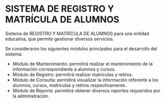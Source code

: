 # SISTEMA DE REGISTRO Y MATRÍCULA DE ALUMNOS

Sistema de REGISTRO Y MATRÍCULA DE ALUMNOS para una entidad educativa, que permite gestionar diversos servicios.

Se consideraron los siguientes módulos principales para el desarrollo del sistema:
* Módulo de Mantenimiento: permitirá realizar el mantenimiento de la información correspondiente a alumnos y cursos.
* Módulo de Registro: permitirá realizar matrículas y retiros.
* Módulo de Consulta: permitirá visualizar la información referente a los alumnos, cursos, matrículas y retiros respectivamente.
* Módulo de Reporte: permitirá obtener diversos reportes requeridos por la administración.
